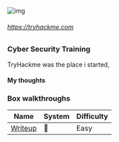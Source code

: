![img]([https://images.credly.com/images/3dcd637f-f94a-4405-9448-0409361214da/blob.png](https://miro.medium.com/v2/resize:fit:720/format:webp/1*yDuZYabQJjMseMIZXSCQXQ.png))

###### https://tryhackme.com

### Cyber Security Training

TryHackme was the place i started, 




#### My thoughts





### Box walkthroughs

| Name | System | Difficulty |
| ---- | ---- | ---- |
| [Writeup](https://github.com/suljov/CTF-Walkthroughs/blob/main/tryhackme/THM%20Opacity_report.pdf) | 🐧 | Easy |




